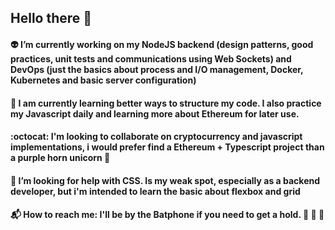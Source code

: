 ## Hello there :milky_way:

####  :alien: I’m currently working on my NodeJS backend (design patterns, good practices, unit tests and communications using Web Sockets) and DevOps (just the basics about process and I/O management, Docker, Kubernetes and basic server configuration)
#### 🧠 I am currently learning better ways to structure my code. I also practice my Javascript daily and learning more about Ethereum for later use.
####  :octocat: I'm looking to collaborate on cryptocurrency and javascript implementations, i would prefer find a Ethereum + Typescript project than a purple horn unicorn :unicorn:
#### :thinking: I’m looking for help with CSS. Is my weak spot, especially as a backend developer, but i'm intended to learn the basic about flexbox and grid
#### :mailbox_with_mail: How to reach me: I'll be by the Batphone if you need to get a hold. :movie_camera: :vhs: 🦇

<!--
**DiegoPrestesGit/DiegoPrestesGit** is a ✨ _special_ ✨ repository because its `README.md` (this file) appears on your GitHub profile.

Here are some ideas to get you started:

- 🔭 I’m currently working on .
- 🌱 I’m currently learning ...
- 👯 I’m looking to collaborate on ...
- 🤔 I’m looking for help with ...
- 📫 How to reach me: ...
-->
